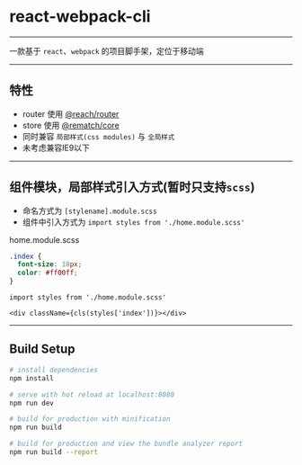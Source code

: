 # react-webpack-cli

---

一款基于 `react`、`webpack` 的项目脚手架，定位于移动端

---

## 特性

- router 使用 [@reach/router](https://reach.tech/router)
- store 使用 [@rematch/core](https://rematch.gitbooks.io/rematch/#getting-started)
- 同时兼容 `局部样式(css modules)` 与 `全局样式`
- 未考虑兼容IE9以下

---

## 组件模块，局部样式引入方式(暂时只支持`scss`)

- 命名方式为 `[stylename].module.scss`
- 组件中引入方式为 `import styles from './home.module.scss'`

home.module.scss
```scss
.index {
  font-size: 18px;
  color: #ff00ff;
}
```
  
```react
import styles from './home.module.scss'

<div className={cls(styles['index'])}></div>
```

---

## Build Setup

``` bash
# install dependencies
npm install

# serve with hot reload at localhost:8080
npm run dev

# build for production with minification
npm run build

# build for production and view the bundle analyzer report
npm run build --report
```
